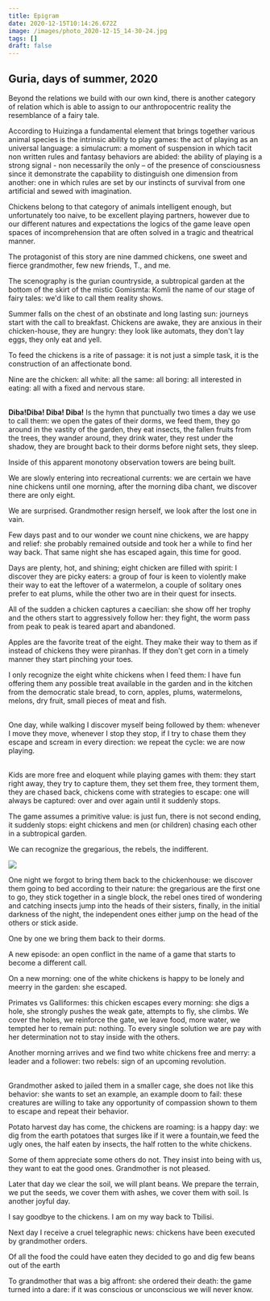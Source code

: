 ```yaml
---
title: Epigram
date: 2020-12-15T10:14:26.672Z
image: /images/photo_2020-12-15_14-30-24.jpg
tags: []
draft: false
---
```

## Guria, days of summer, 2020

Beyond the relations we build with our own kind, there is another category of relation which is able to assign to our anthropocentric reality the resemblance of a fairy tale.

According to Huizinga a fundamental element that brings together various animal species is the intrinsic ability to play games: the act of playing as an universal language: a simulacrum: a moment of suspension in which tacit non written rules and fantasy behaviors are abided: the ability of playing is a strong signal - non necessarily the only – of the presence of consciousness since it demonstrate the capability to distinguish one dimension from another: one in which rules are set by our instincts of survival from one artificial and sewed with imagination.

Chickens belong to that category of animals intelligent enough, but unfortunately too naive, to be excellent playing partners, however due to our different natures and expectations the logics of the game leave open spaces of incomprehension that are often solved in a tragic and theatrical manner.

The protagonist of this story are nine dammed chickens, one sweet and fierce grandmother, few new friends, T., and me.

The scenography is the gurian countryside, a subtropical garden at the bottom of the skirt of the mistic Gomismta: Komli the name of our stage of fairy tales: we'd like to call them reality shows.

Summer falls on the chest of an obstinate and long lasting sun: journeys start with the call to breakfast. Chickens are awake, they are anxious in their chicken-house, they are hungry: they look like automats, they don't lay eggs, they only eat and yell.

To feed the chickens is a rite of passage: it is not just a simple task, it is the construction of an affectionate bond.

Nine are the chicken: all white: all the same: all boring: all interested in eating: all with a fixed and nervous stare.

\
**Diba!Diba! Diba! Diba!** Is the hymn that punctually two times a day we use to call them: we open the gates of their dorms, we feed them, they go around in the vastity of the garden, they eat insects, the fallen fruits from the trees, they wander around, they drink water, they rest under the shadow, they are brought back to their dorms before night sets, they sleep.

<!-- excerpt -->

Inside of this apparent monotony observation towers are being built.

We are slowly entering into recreational currents: we are certain we have nine chickens until one morning, after the morning diba chant, we discover there are only eight.

We are surprised. Grandmother resign herself, we look after the lost one in vain.

Few days past and to our wonder we count nine chickens, we are happy and relief: she probably remained outside and took her a while to find her way back. That same night she has escaped again, this time for good. 

Days are plenty, hot, and shining; eight chicken are filled with spirit: I discover they are picky eaters: a group of four is keen to violently make their way to eat the leftover of a watermelon, a couple of solitary ones prefer to eat plums, while the other two are in their quest for insects.

All of the sudden a chicken captures a caecilian: she show off her trophy and the others start to aggressively follow her: they fight, the worm pass from peak to peak is teared apart and abandoned.

Apples are the favorite treat of the eight. They make their way to them as if instead of chickens they were piranhas. If they don't get corn in a timely manner they start pinching your toes.

I only recognize the eight white chickens when I feed them: I have fun offering them any possible treat available in the garden and in the kitchen from the democratic stale bread, to corn, apples, plums, watermelons, melons, dry fruit, small pieces of meat and fish.

\
One day, while walking I discover myself being followed by them: whenever I move they move, whenever I stop they stop, if I try to chase them they escape and scream in every direction: we repeat the cycle: we are now playing.

\
Kids are more free and eloquent while playing games with them: they start right away, they try to capture them, they set them free, they torment them, they are chased back, chickens come with strategies to escape: one will always be captured: over and over again until it suddenly stops.

The game assumes a primitive value: is just fun, there is not second ending, it suddenly stops: eight chickens and men (or children) chasing each other in a subtropical garden.

We can recognize the gregarious, the rebels, the indifferent.

![](/images/photo_2020-12-15_14-30-29.jpg)

One night we forgot to bring them back to the chickenhouse: we discover them going to bed according to their nature: the gregarious are the first one to go, they stick together in a single block, the rebel ones tired of wondering and catching insects jump into the heads of their sisters, finally, in the initial darkness of the night, the independent ones either jump on the head of the others or stick aside.

One by one we bring them back to their dorms.

A new episode: an open conflict in the name of a game that starts to become a different call.

On a new morning: one of the white chickens is happy to be lonely and meerry in the garden: she escaped.

Primates vs Galliformes: this  chicken escapes every morning: she digs a hole, she strongly pushes the weak gate, attempts to fly, she climbs. We cover the holes, we reinforce the gate, we leave food, more water, we tempted her to remain put: nothing. To every single solution we are pay with her determination not to stay inside with the others.

Another morning arrives and we find two white chickens free and merry: a leader and a follower: two rebels: sign of an upcoming revolution.

\
Grandmother asked to jailed them in a smaller cage, she does not like this behavior: she wants to set an example, an example doom to fail: these creatures are willing to take any opportunity of compassion shown to them to escape and repeat their behavior.

Potato harvest day has come, the chickens are roaming: is a happy day: we dig from the earth potatoes that surges like if it were a fountain,we feed the ugly ones, the half eaten by insects, the half rotten to the white chickens.

Some of them appreciate some others do not. They insist into being with us, they want to eat the good ones. Grandmother is not pleased.

Later that day we clear the soil, we will plant beans. We prepare the terrain, we put the seeds, we cover them with ashes, we cover them with soil. Is another joyful day.

I say goodbye to the chickens. I am on my way back to Tbilisi.

Next day I receive a cruel telegraphic news: chickens have been executed by grandmother orders. 

Of all the food the could have eaten they decided to go and dig few beans out of the earth 

To grandmother that was a big affront: she ordered their death: the game turned into a dare: if it was conscious or unconscious we will never know.